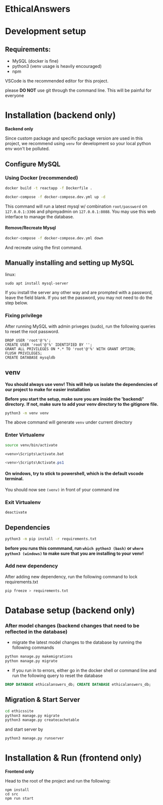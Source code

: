 # EthicalAnswers

# Development setup
## Requirements:
- MySQL (docker is fine)
- python3 (venv usage is heavily encouraged)
- npm

VSCode is the recommended editor for this project.

please **DO NOT** use git through the command line. 
This will be painful for everyone

# Installation (backend only)
**Backend only**

Since custom package and specific package version are used in this project, we recommend using `venv` for development so your local python env won't be polluted.

## Configure MySQL

### Using Docker (recommended)
```bash
docker build -t reactapp -f Dockerfile . 
```

```bash
docker-compose -f docker-compose.dev.yml up -d
```

This command will run a latest mysql w/ combination `root/password` on `127.0.0.1:3306` and phpmyadmin on `127.0.0.1:8088`. You may use this web interface to manage the database.

#### Remove/Recreate Mysql

```bash
docker-compose -f docker-compose.dev.yml down
```

And recreate using the first command.

## Manually installing and setting up MySQL

linux:

```
sudo apt install mysql-server
```

If you install the server any other way and are prompted with a password, leave the field blank.
If you set the password, you may not need to do the step below.

### Fixing privilege

After running MySQL with admin priveges (sudo), run the following queries to reset the root password.

```
DROP USER 'root'@'%';
CREATE USER 'root'@'%' IDENTIFIED BY '';
GRANT ALL PRIVILEGES ON *.* TO 'root'@'%' WITH GRANT OPTION;
FLUSH PRIVILEGES;
CREATE DATABASE mysqldb
```

## venv 
**You should always use venv! This will help us isolate the dependencies of our project to make for easier installation**

**Before you start the setup, make sure you are inside the 'backend/' directory.** 
**If not, make sure to add your venv directory to the gitignore file.**

```bash
python3 -m venv venv
```

The above command will generate `venv` under current directory

### Enter Virtualenv

```bash
source venv/bin/activate
```

```cmd.exe
<venv>\Scripts\activate.bat
```

```PowerShell
<venv>\Scripts\Activate.ps1
```

#### On windows, try to stick to powershell, which is the default vscode terminal.

You should now see `(venv)` in front of your command ine

### Exit Virtualenv

```bash
deactivate
```

## Dependencies

```bash
python3 -m pip install -r requirements.txt
```

**before you runs this commmand, run `which python3 (bash)` or `where python3 (windows)` to make sure that you are installing to your venv!**

### Add new dependency

After adding new dependency, run the following command to lock requirements.txt

```bash
pip freeze > requirements.txt
```


# Database setup (backend only) 


### After model changes (backend changes that need to be reflected in the database)
- migrate the latest model changes to the database by running the following commands

```bash
python manage.py makemigrations
python manage.py migrate
``` 
- If you run in to errors, either go in the docker shell or command line and run the following query to reset the database

```sql
DROP DATABASE ethicalanswers_db; CREATE DATABASE ethicalanswers_db;
```

<!-- - Ignore the strikethrough information below, continue to the `Migration & Start Server` section! -->
<!-- - After you migrate, create a user in the database by running the app and going to \register
- Once you create a user, run the django shell in order to populate the database

```bash
python manage.py shell
```

- Then copy and run the code in defulat_database.py in the repo's root folder
- Now you should have the current setup for testing. -->

<!--@TODO if custom packages uses, we could have a script to move then into `venv` or let user do their global package stuff.-->

## Migration & Start Server

```bash
cd ethicssite
python3 manage.py migrate
python3 manage.py createcachetable
```

and start server by

```bash
python3 manage.py runserver
```

##

# Installation & Run (frontend only)
**Frontend only**

Head to the root of the project and run the following:
```
npm install
cd src
npm run start
```